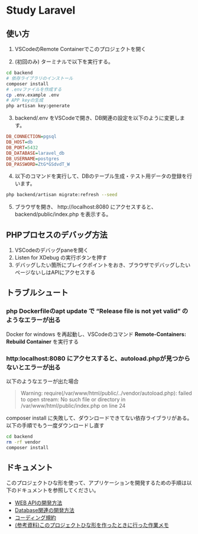 # Study Laravel
## 使い方
1. VSCodeのRemote Containerでこのプロジェクトを開く

2. (初回のみ) ターミナルで以下を実行する。
```sh
cd backend
# 依存ライブラリのインストール
composer install
# .envファイルを作成する
cp .env.example .env
# APP keyの生成
php artisan key:generate
```

3. backend/.env をVSCodeで開き、DB関連の設定を以下のように変更します。
```ini
DB_CONNECTION=pgsql
DB_HOST=db
DB_PORT=5432
DB_DATABASE=laravel_db
DB_USERNAME=postgres
DB_PASSWORD=ZtG*GSdvdT_W
```

4. 以下のコマンドを実行して、DBのテーブル生成・テスト用データの登録を行います。
```sh
php backend/artisan migrate:refresh --seed
```

5. ブラウザを開き、 http://localhost:8080 にアクセスすると、backend/public/index.php を表示する。


## PHPプロセスのデバッグ方法
1. VSCodeのデバッグpaneを開く
2. Listen for XDebug の実行ボタンを押す
3. デバッグしたい箇所にブレイクポイントをおき、ブラウザでデバッグしたいページないしはAPIにアクセスする


## トラブルシュート
### php Dockerfileのapt update で “Release file is not yet valid” のようなエラーが出る
Docker for windows を再起動し、VSCodeのコマンド **Remote-Containers: Rebuild Container** を実行する

### http:localhost:8080 にアクセスすると、autoload.phpが見つからないとエラーが出る
以下のようなエラーが出た場合

> Warning: require(/var/www/html/public/../vendor/autoload.php): failed to open stream: No such file or directory in /var/www/html/public/index.php on line 24

composer install に失敗して、ダウンロードできてない依存ライブラリがある。以下の手順でもう一度ダウンロードし直す
```sh
cd backend
rm -rf vendor
composer install
```

## ドキュメント
このプロジェクトひな形を使って、アプリケーションを開発するための手順は以下のドキュメントを参照してください。

- [WEB APIの開発方法](./docs/api.md)
- [Database関連の開発方法](./docs/database.md)
- [コーディング規約](./docs/coding_conventions.md)
- [(参考資料)このプロジェクトひな形を作ったときに行った作業メモ](./docs/how_to_create_laravel_project.md)